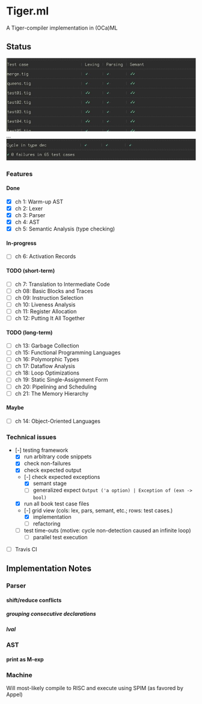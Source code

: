 Tiger.ml
========
A Tiger-compiler implementation in (OCa)ML

Status
------

![screenshot-tests-head](screenshots/tests-head.jpg)
...
![screenshot-tests-tail](screenshots/tests-tail.jpg)

### Features
#### Done
- [x] ch 1: Warm-up AST
- [x] ch 2: Lexer
- [x] ch 3: Parser
- [x] ch 4: AST
- [x] ch 5: Semantic Analysis (type checking)
#### In-progress
- [ ] ch 6: Activation Records
#### TODO (short-term)
- [ ] ch 7: Translation to Intermediate Code
- [ ] ch 08: Basic Blocks and Traces
- [ ] ch 09: Instruction Selection
- [ ] ch 10: Liveness Analysis
- [ ] ch 11: Register Allocation
- [ ] ch 12: Putting It All Together
#### TODO (long-term)
- [ ] ch 13: Garbage Collection
- [ ] ch 15: Functional Programming Languages
- [ ] ch 16: Polymorphic Types
- [ ] ch 17: Dataflow Analysis
- [ ] ch 18: Loop Optimizations
- [ ] ch 19: Static Single-Assignment Form
- [ ] ch 20: Pipelining and Scheduling
- [ ] ch 21: The Memory Hierarchy
#### Maybe
- [ ] ch 14: Object-Oriented Languages

### Technical issues
- [-] testing framework
  - [x] run arbitrary code snippets
  - [x] check non-failures
  - [x] check expected output
  - [-] check expected exceptions
    - [x] semant stage
    - [ ] generalized expect `Output ('a option) | Exception of (exn -> bool)`
  - [x] run all book test case files 
  - [-] grid view (cols: lex, pars, semant, etc.; rows: test cases.) 
    - [x] implementation
    - [ ] refactoring
  - [ ] test time-outs (motive: cycle non-detection caused an infinite loop)
    - [ ] parallel test execution
- [ ] Travis CI

Implementation Notes
--------------------

### Parser

#### shift/reduce conflicts
##### grouping consecutive declarations
##### lval

### AST

#### print as M-exp

### Machine
Will most-likely compile to RISC and execute using SPIM (as favored by Appel)
